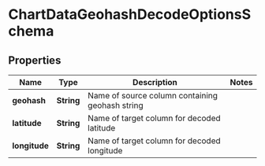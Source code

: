 # ChartDataGeohashDecodeOptionsSchema

## Properties
Name | Type | Description | Notes
------------ | ------------- | ------------- | -------------
**geohash** | **String** | Name of source column containing geohash string | 
**latitude** | **String** | Name of target column for decoded latitude | 
**longitude** | **String** | Name of target column for decoded longitude | 
